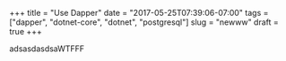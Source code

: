 +++
title = "Use Dapper"
date = "2017-05-25T07:39:06-07:00"
tags = ["dapper", "dotnet-core", "dotnet", "postgresql"]
slug = "newww"
draft = true
+++

adsasdasdsaWTFFF
<!--more-->
